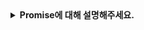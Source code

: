 <details>
  <summary><strong>Promise에 대해 설명해주세요.</strong></summary>

<br>

## Promise
- **자바스크립트에서 비동기 작업을 처리하고, 해당 작업의 성공(fulfilled) 또는 실패(rejected) 결과를 나타내는 객체**입니다.
- 기본적으로 비동기 작업의 상태와 결과를 관리하는 방식으로, 콜백 지옥 문제를 해결하기 위해 도입되었습니다.

## Promise의 3가지 상태
- Pending (대기): 비동기 작업이 아직 완료되지 않은 초기 상태입니다.
- Fulfilled (이행): 비동기 작업이 성공적으로 완료되어 결과 값을 반환한 상태입니다.
- Rejected (거부): 비동기 작업이 실패하고 에러가 발생한 상태입니다.

## Promise의 장점
- 가독성 향상: then, catch를 이용해 비동기 코드를 순차적으로 읽을 수 있습니다.
- 에러 처리 통합: catch를 사용해 모든 에러를 한 곳에서 관리할 수 있습니다.
- 체이닝 가능: 여러 then을 연결해 순차적으로 작업을 처리할 수 있습니다.
  
</details>
